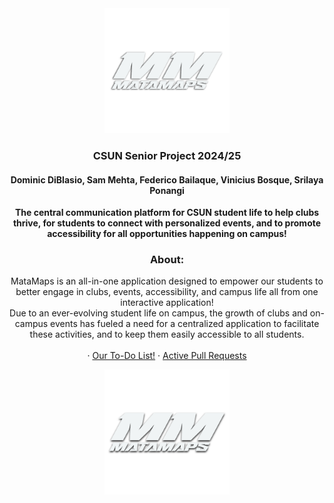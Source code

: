 <div align="center">
  <img src="Frontend/src/assets/images/matamaps-images/logo-design.svg" style="width:200px"/>
  <h3 align="center">CSUN Senior Project 2024/25</h3>
  <h4>Dominic DiBlasio, Sam Mehta, Federico Bailaque, Vinicius Bosque, Srilaya Ponangi</h4>
  <p align="center">
    <b>The central communication platform for CSUN student life to help clubs thrive, for students to connect with personalized events, and to promote accessibility for all opportunities happening on campus!</b>
    <br />
    <h3>About:</h3>
    MataMaps is an all-in-one application designed to empower our students to better engage in clubs, events, accessibility, and campus life all from one interactive application!
    <br />
    Due to an ever-evolving student life on campus, the growth of clubs and on-campus events has fueled a need for a centralized application to facilitate these activities, and to keep them easily accessible to all students.
    <br />
    <br />
    ·
    <a href="https://github.com/dominic-diblasio/matamaps/issues">Our To-Do List!</a>
    ·
    <a href="https://github.com/dominic-diblasio/matamaps/pulls">Active Pull Requests</a>
  </p>
  <img src="Frontend/src/assets/images/matamaps-images/logo-drop.svg" style="width:200px"/>
</div>
